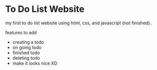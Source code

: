 # To Do List Website

my first to do list website using html, css, and javascript
(not finished)..

features to add
* creating a todo 
* on going todo
* finished todo 
* deleting todo
* make it looks nice XD